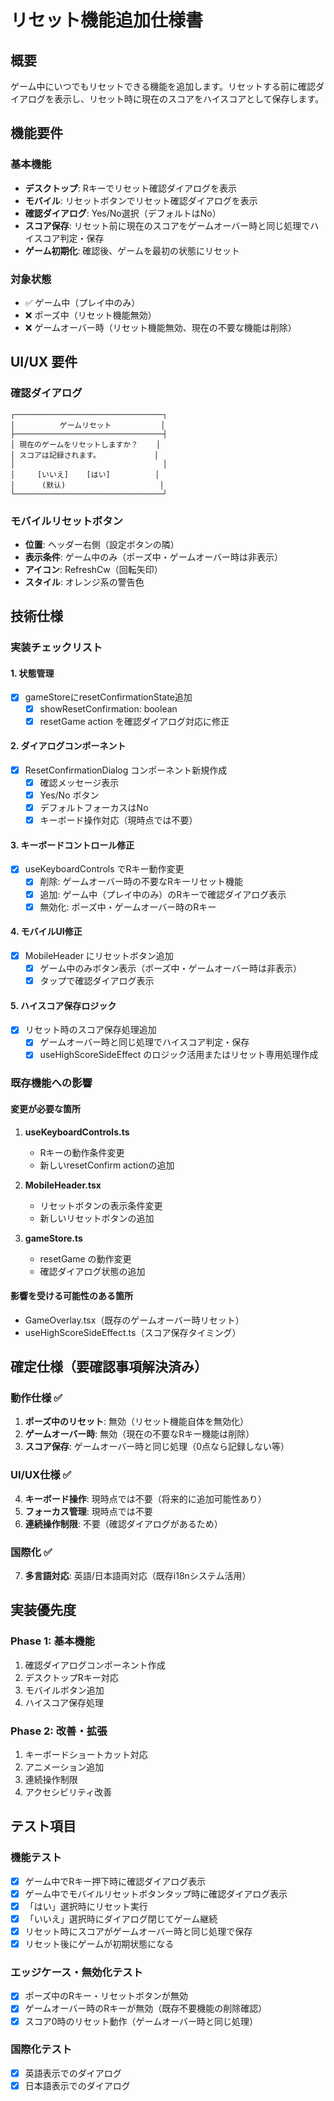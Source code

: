 # リセット機能追加仕様書

## 概要
ゲーム中にいつでもリセットできる機能を追加します。リセットする前に確認ダイアログを表示し、リセット時に現在のスコアをハイスコアとして保存します。

## 機能要件

### 基本機能
- **デスクトップ**: Rキーでリセット確認ダイアログを表示
- **モバイル**: リセットボタンでリセット確認ダイアログを表示
- **確認ダイアログ**: Yes/No選択（デフォルトはNo）
- **スコア保存**: リセット前に現在のスコアをゲームオーバー時と同じ処理でハイスコア判定・保存
- **ゲーム初期化**: 確認後、ゲームを最初の状態にリセット

### 対象状態
- ✅ ゲーム中（プレイ中のみ）
- ❌ ポーズ中（リセット機能無効）
- ❌ ゲームオーバー時（リセット機能無効、現在の不要な機能は削除）

## UI/UX 要件

### 確認ダイアログ
```
┌─────────────────────────────────┐
│          ゲームリセット           │
├─────────────────────────────────┤
│ 現在のゲームをリセットしますか？    │
│ スコアは記録されます。            │
│                                 │
│     [いいえ]    [はい]          │
│      (默认)                     │
└─────────────────────────────────┘
```

### モバイルリセットボタン
- **位置**: ヘッダー右側（設定ボタンの隣）
- **表示条件**: ゲーム中のみ（ポーズ中・ゲームオーバー時は非表示）
- **アイコン**: RefreshCw（回転矢印）
- **スタイル**: オレンジ系の警告色

## 技術仕様

### 実装チェックリスト

#### 1. 状態管理
- [x] gameStoreにresetConfirmationState追加
  - [x] showResetConfirmation: boolean
  - [x] resetGame action を確認ダイアログ対応に修正

#### 2. ダイアログコンポーネント
- [x] ResetConfirmationDialog コンポーネント新規作成
  - [x] 確認メッセージ表示
  - [x] Yes/No ボタン
  - [x] デフォルトフォーカスはNo
  - [x] キーボード操作対応（現時点では不要）

#### 3. キーボードコントロール修正
- [x] useKeyboardControls でRキー動作変更
  - [x] 削除: ゲームオーバー時の不要なRキーリセット機能
  - [x] 追加: ゲーム中（プレイ中のみ）のRキーで確認ダイアログ表示
  - [x] 無効化: ポーズ中・ゲームオーバー時のRキー

#### 4. モバイルUI修正
- [x] MobileHeader にリセットボタン追加
  - [x] ゲーム中のみボタン表示（ポーズ中・ゲームオーバー時は非表示）
  - [x] タップで確認ダイアログ表示

#### 5. ハイスコア保存ロジック
- [x] リセット時のスコア保存処理追加
  - [x] ゲームオーバー時と同じ処理でハイスコア判定・保存
  - [x] useHighScoreSideEffect のロジック活用またはリセット専用処理作成

### 既存機能への影響

#### 変更が必要な箇所
1. **useKeyboardControls.ts**
   - Rキーの動作条件変更
   - 新しいresetConfirm actionの追加

2. **MobileHeader.tsx**
   - リセットボタンの表示条件変更
   - 新しいリセットボタンの追加

3. **gameStore.ts** 
   - resetGame の動作変更
   - 確認ダイアログ状態の追加

#### 影響を受ける可能性のある箇所
- GameOverlay.tsx（既存のゲームオーバー時リセット）
- useHighScoreSideEffect.ts（スコア保存タイミング）

## 確定仕様（要確認事項解決済み）

### 動作仕様 ✅
1. **ポーズ中のリセット**: 無効（リセット機能自体を無効化）
2. **ゲームオーバー時**: 無効（現在の不要なRキー機能は削除）
3. **スコア保存**: ゲームオーバー時と同じ処理（0点なら記録しない等）

### UI/UX仕様 ✅
4. **キーボード操作**: 現時点では不要（将来的に追加可能性あり）
5. **フォーカス管理**: 現時点では不要
6. **連続操作制限**: 不要（確認ダイアログがあるため）

### 国際化 ✅
7. **多言語対応**: 英語/日本語両対応（既存i18nシステム活用）

## 実装優先度

### Phase 1: 基本機能
1. 確認ダイアログコンポーネント作成
2. デスクトップRキー対応
3. モバイルボタン追加
4. ハイスコア保存処理

### Phase 2: 改善・拡張
1. キーボードショートカット対応
2. アニメーション追加
3. 連続操作制限
4. アクセシビリティ改善

## テスト項目

### 機能テスト
- [x] ゲーム中でRキー押下時に確認ダイアログ表示
- [x] ゲーム中でモバイルリセットボタンタップ時に確認ダイアログ表示
- [x] 「はい」選択時にリセット実行
- [x] 「いいえ」選択時にダイアログ閉じてゲーム継続
- [x] リセット時にスコアがゲームオーバー時と同じ処理で保存
- [x] リセット後にゲームが初期状態になる

### エッジケース・無効化テスト
- [x] ポーズ中のRキー・リセットボタンが無効
- [x] ゲームオーバー時のRキーが無効（既存不要機能の削除確認）
- [x] スコア0時のリセット動作（ゲームオーバー時と同じ処理）

### 国際化テスト
- [x] 英語表示でのダイアログ
- [x] 日本語表示でのダイアログ